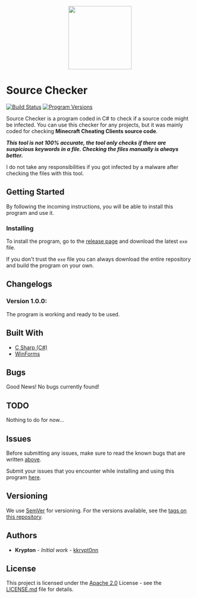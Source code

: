 <p align="center">
  <img width="170" height="170" src="https://raw.githubusercontent.com/kkrypt0nn/Source-Checker/master/Source-Checker/Source-Checker/assets/Source-Checker.jpg">
</p>

# Source Checker
[![Build Status](https://travis-ci.org/kkrypt0nn/Source-Checker.svg?branch=master)](https://travis-ci.org/kkrypt0nn/Source-Checker) [![Program Versions](https://img.shields.io/badge/release-v1.0.0-blue)](https://github.com/kkrypt0nn/Source-Checker) 

Source Checker is a program coded in C# to check if a source code might be infected. You can use this checker for any projects, but it was mainly coded for checking <b>Minecraft Cheating Clients source code</b>.

***This tool is not 100% accurate, the tool only checks if there are suspicious keywords in a file. Checking the files manually is always better.***

I do not take any responsibilities if you got infected by a malware after checking the files with this tool.

## Getting Started
By following the incoming instructions, you will be able to install this program and use it.

### Installing
To install the program, go to the [release page](https://github.com/kkrypt0nn/Source-Checker/releases) and download the latest `exe` file.

If you don't trust the `exe` file you can always download the entire repository and build the program on your own.

## Changelogs
### Version 1.0.0:
The program is working and ready to be used.

## Built With
* [C Sharp (C#)](https://en.wikipedia.org/wiki/C_Sharp_programming_language)
* [WinForms](https://en.wikipedia.org/wiki/Windows_Forms)

## Bugs
Good News! No bugs currently found!

## TODO
Nothing to do for now...

## Issues
Before submitting any issues, make sure to read the known bugs that are written [above](https://github.com/kkrypt0nn/Source-Checker#bugs).

Submit your issues that you encounter while installing and using this program [here](https://github.com/kkrypt0nn/Source-Checker/issues).

## Versioning
We use [SemVer](http://semver.org/) for versioning. For the versions available, see the [tags on this repository](https://github.com/kkrypt0nn/Source-Checker/tags).

## Authors
* **Krypton** - *Initial work* - [kkrypt0nn](https://github.com/kkrypt0nn)

## License
This project is licensed under the [Apache 2.0](LICENSE.md) License - see the [LICENSE.md](LICENSE.md) file for details.
